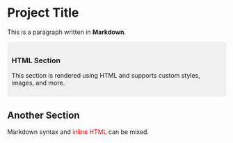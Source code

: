 # Project Title

This is a paragraph written in **Markdown**.

<div style="background-color: #f0f0f0; padding: 10px; border-radius: 5px;">
  <h3>HTML Section</h3>
  <p>This section is rendered using HTML and supports custom styles, images, and more.</p>
</div>

## Another Section

Markdown syntax and <span style="color: red;">inline HTML</span> can be mixed.
